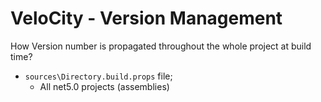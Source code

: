 # VeloCity - Version Management

How Version number is propagated throughout the whole project at build time?

- `sources\Directory.build.props` file;
  - All net5.0 projects (assemblies)